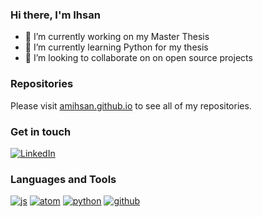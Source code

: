 ### Hi there, I'm Ihsan
- 🔭 I’m currently working on my Master Thesis
- 🌱 I’m currently learning Python for my thesis
- 👯 I’m looking to collaborate on on open source projects
 
### Repositories
Please visit [amihsan.github.io](//amihsan.github.io) to see all of my repositories.

### Get in touch
[![LinkedIn](https://github.com/amihsan/amihsan/assets/57538441/d660884d-98fb-4998-8b4a-f0fcfbc0d393)](https://www.linkedin.com/in/amimulihsan/)<!-- Your LinkedIn Profile -->

### Languages and Tools
[![js](https://github.com/amihsan/amihsan/assets/57538441/10c54b49-62f5-4266-a404-6ba3df30684c)](//amihsan.github.io)
[![atom](https://github.com/amihsan/amihsan/assets/57538441/72331674-0f61-4f5c-a740-d86bef4b7e23)](//amihsan.github.io)
[![python](https://github.com/amihsan/amihsan/assets/57538441/223af3f8-a7b8-4f55-be77-ce32f3ef4b3e)](//amihsan.github.io)
[![github](https://github.com/amihsan/amihsan/assets/57538441/87ad4645-156d-4218-bd07-94961578de29)](//amihsan.github.io)



<!--
**amihsan/amihsan** is a ✨ _special_ ✨ repository because its `README.md` (this file) appears on your GitHub profile.

Here are some ideas to get you started:

- 🔭 I’m currently working on my Master Thesis
- 🌱 I’m currently learning Python for my thesis
- 👯 I’m looking to collaborate on on open source projects
- 🤔 I’m looking for help with ...
- 💬 Ask me about ...
- 📫 How to reach me: ...
- 😄 Pronouns: ...
- ⚡ Fun fact: ...
-->
